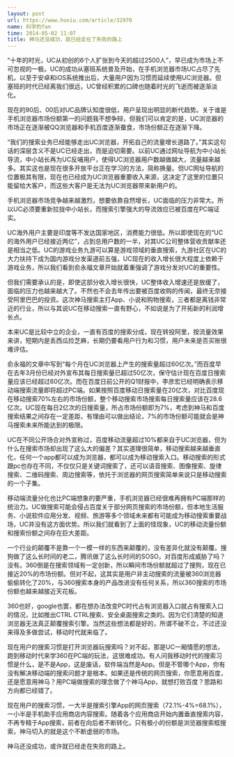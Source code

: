 ```yaml
---
layout: post
url: https://www.huxiu.com/article/32970
name: 科学的fan
time: 2014-05-02 11:07
title: 神马还没成功，就已经走在了失败的路上
---
```

“十年的时光，UC从初创的6个人扩张到今天的超过2500人”，早已成为市场上不可忽视的一极。UC的成功从塞班系统普及开始，在手机浏览器市场UC占尽了先机，以至于安卓和iOS系统推出后，大量用户因为习惯而延续使用UC浏览器。但塞班的时代已经离我们很远，UC曾经积累的口碑也随着时光的飞逝而被逐渐淡化。

现在的90后、00后对UC品牌认知度很低，用户呈现出明显的断代趋势。关于谁是手机浏览器市场份额第一的问题我不想争辩，但我们可以肯定的是，UC浏览器的市场正在逐渐被QQ浏览器和手机百度逐渐蚕食，市场份额正在逐渐下降。

“我们的搜索业务已经能够走出UC浏览器，开拓自己的流量增长道路了。”其实这句话的深层含义不是UC已经走出，而是迫切需要。以前UC通过网址导航为中小站长导流，中小站长再为UC反哺用户，使得UC浏览器用户数越做越大，流量越来越多。其实这也是现在很多开放平台正在学习的方法，简称换量。但UC网址导航的位置极其有限，现在也已经成为UC浏览器重要收入来源，这决定了这里的位置只能留给大客户，而这些大客户是无法为UC浏览器带来新用户的。

手机浏览器市场竞争越来越激烈，想要依靠自然增长，UC面临的压力非常大。所以UC必须要重新拉拢中小站长，而搜索引擎强大的导流效应已被百度在PC端证实。

UC海外用户主要是印度等不发达国家地区，消费能力很低。所以即使现在的“UC的海外用户已经接近两亿”，占到总用户数的一半，对其UC公司整体营收贡献率还是相当之低。UC的游戏业务九游可以算是游戏领域的垂直搜索，九游社区在UC的大力扶持下成为国内游戏分发渠道前五强，UC现在的收入增长很大程度上依赖于游戏业务，所以我们看到俞永福文章开始就着重强调了游戏分发对UC的重要性。

但我们需要承认的是，即使这部分收入增长很快，UC整体收入增速还是放缓了，面临的压力也越来越大了。不然也不会去年传出要被百度收购的传闻，最终无奈接受阿里巴巴的投资。这次神马搜索主打App、小说和购物搜索，三者都是离钱非常近的行业，所以与其说UC在移动搜索一直有野心，不如说是为了开拓新的利润增长点。

本来UC是比较中立的企业，一直有百度的搜索分成，现在转投阿里，按流量效果来讲，短期内是丢西瓜捡芝麻，长期仍要看用户行为和习惯，用户未来是否买账很难评估。

俞永福的文章中写到“每个月在UC浏览器上产生的搜索量超过60亿次。”而百度早在去年3月份已经对外宣布其每日搜索量已超过50亿次，保守估计现在百度日搜索量应该已经超过60亿次。而在百度日前公开的Q1财报中，李彦宏已经明确表示移动端搜索流量即将超过PC端。如果按照百度移动日搜索量在20亿次，对比百度现在移动搜索70%左右的市场份额，整个移动搜索市场搜索每日搜索量应该在28.6亿次。UC现在每日2亿次的日搜索量，所占市场份额即为7%，考虑到神马和百度搜索结果之间存在一定差距，有理由可以做出结论，7%的市场份额可能就会是神马搜索未来所能达到的极限。

UC在不同公开场合对外宣称过，百度移动流量超过10%都来自于UC浏览器，但为什么在搜索市场却出现了这么大的偏差？其实道理很简单，移动搜索越来越垂直化，任何一个app都可以成为浏览器，都可以成为移动搜索入口。移动搜索的形式跟pc也存在不同，不仅仅只是关键词搜索了，还可以语音搜索、图像搜索、旋律搜索、二维码搜索、周边搜索等，依托于浏览器的网页搜索简单来说只是移动搜索的一个子集。

移动端流量分化也比PC端想象的要严重，手机浏览器已经很难再拥有PC端那样的统治力。UC做搜索可能会侵占百度关于部分网页搜索的市场份额，但本地生活服务、小说软件应用分发、视频、旅游等多个领域未来都有可能成为移动搜索重要战场，UC并没有这方面优势。所以我们就看到了上面的怪现象，UC的移动流量份额和搜索份额之间存在巨大差距。

一个行业的颠覆不是靠一个一模一样的东西来颠覆的，没有差异化就没有颠覆。搜狗做了这么长时间的老二，腾讯做了这么长时间的SOSO，对百度形成威胁了吗？没有。360倒是在搜索领域有一定创新，所以瞬间市场份额就超过了搜狗，现在已接近20%的市场份额。但对不起，这其实是用户非主动搜索的流量被360浏览器偷偷转化了20%，与360搜索本身的产品改进没有任何关系，所以360搜索的市场份额也越来越接近天花板。

360也好，google也罢，都在想办法改变PC时代占有浏览器入口就占有搜索入口的情况，比如推出CTRL CTRL搜索、安全桌面搜索之类的。因为它们清楚的知道浏览器无法真正颠覆搜索引擎。当然这些想法都是好的，所谓不破不立，不过还没来得及多做尝试，移动时代就来临了。

现在用户的搜索习惯是打开浏览器玩搜索吗？对不起，那是UC一厢情愿的想法，跑到移动时代来学360在PC端的玩法，这很难成功。有人问我移动时代的搜索习惯是什么，是不是App，这是废话，软件端当然是App。但是不管哪个App，你有没有解决移动端的搜索问题才是根本。如果还是传统的网页搜索，你愿意用百度，还是愿意用神马？用PC端做搜索的理念做了个神马App，就想打败百度？思路和方向都已经错了。

现在用户的搜索习惯，一大半是搜索引擎App的网页搜索（72.1%-4%=68.1%），一小半是手机助手应用商店内容搜索。随着各个应用商店开始内置垂直搜索内容，不再专精于App搜索，前者在向后者不断转化，只有极小的份额是浏览器搜索框搜索，神马切入的就是这个不断虚弱的市场。

神马还没成功，或许就已经走在失败的路上。

